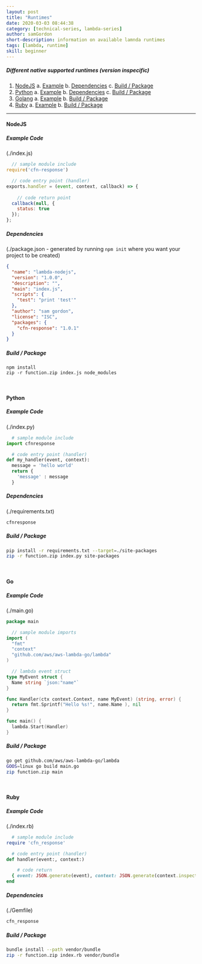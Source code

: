 ```yaml
---
layout: post
title: "Runtimes"
date: 2020-03-03 08:44:38
category: [technical-series, lambda-series]
author: samGordon
short-description: information on available lamnda runtimes
tags: [lambda, runtime]
skill: beginner
---
```


##### Different native supported runtimes (version inspecific)
1. [NodeJS](#nodejs)
  a. [Example](#nodejs-example)
  b. [Dependencies](#nodejs-depencies)
  c. [Build / Package](#nodejs-build-package)
2. [Python](#python)
  a. [Example](#python-example)
  b. [Dependencies](#python-dependencies)
  c. [Build / Package](#python-build-package)
3. [Golang](#golang)
  a. [Example](#go-example)
  b. [Build / Package](#go-build-package)
4. [Ruby](#ruby)
  a. [Example](#ruby-example)
  b. [Build / Package](#ruby-build-package)

---

#### NodeJS

<a name = "nodejs-example"></a>
##### Example Code

(./index.js)
```javascript
  // sample module include
require('cfn-response')

  // code entry point (handler)
exports.handler = (event, context, callback) => {
  
    // code return point
  callback(null, {
    status: true
  });
};
```

<a name = "nodejs-dependencies"></a>
##### Dependencies

(./package.json - generated by running `npm init` where you want your project to be created)
```json
{
  "name": "lambda-nodejs",
  "version": "1.0.0",
  "description": "",
  "main": "index.js",
  "scripts": {
    "test": "print 'test'"
  },
  "author": "sam gordon",
  "license": "ISC",
  "packages": {
    "cfn-response": "1.0.1"
  }
}
```

<a name = "nodejs-build-package"></a>
##### Build / Package

```
npm install
zip -r function.zip index.js node_modules
```

<br>

#### Python

<a name = "python-example"></a>
##### Example Code

(./index.py)
```python
  # sample module include
import cfnresponse

  # code entry point (handler)
def my_handler(event, context):
  message = 'hello world'    
  return {
    'message' : message
  }  
```

<a name = "python-dependencies"></a>
##### Dependencies

(./requirements.txt)
```sh
cfnresponse
```

<a name = "python-build-package"></a>
##### Build / Package

```sh
pip install -r requirements.txt --target=./site-packages
zip -r function.zip index.py site-packages
```

<br>

<a name = "golang"></a>
#### Go

<a name = "go-example"></a>
##### Example Code

(./main.go)
```go
package main

  // sample module imports
import (
  "fmt"
  "context"
  "github.com/aws/aws-lambda-go/lambda"
)

  // lambda event struct
type MyEvent struct {
  Name string `json:"name"`
}

func Handler(ctx context.Context, name MyEvent) (string, error) {
  return fmt.Sprintf("Hello %s!", name.Name ), nil
}

func main() {
  lambda.Start(Handler)
}
```

<a name = "go-build"></a>
##### Build / Package

```sh
go get github.com/aws/aws-lambda-go/lambda
GOOS=linux go build main.go
zip function.zip main
```

<br>

#### Ruby

<a name = "ruby-example"></a>
##### Example Code

(./index.rb)
```ruby
  # sample module include
require 'cfn_response'

  # code entry point (handler)
def handler(event:, context:)

    # code return
  { event: JSON.generate(event), context: JSON.generate(context.inspect) }
end
```

<a name = "ruby-dependencies"></a>
##### Dependencies

(./Gemfile)
```sh
cfn_response
```

<a name = "ruby-build-package"></a>
##### Build / Package

```sh
bundle install --path vendor/bundle
zip -r function.zip index.rb vendor/bundle
```
